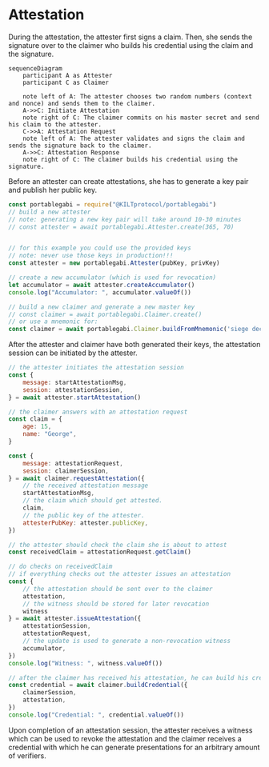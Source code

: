 # Attestation

During the attestation, the attester first signs a claim.
Then, she sends the signature over to the claimer who builds his credential using the claim and the signature.

```mermaid
sequenceDiagram
    participant A as Attester
    participant C as Claimer

    note left of A: The attester chooses two random numbers (context and nonce) and sends them to the claimer.
    A->>C: Initiate Attestation
    note right of C: The claimer commits on his master secret and send his claim to the attester.
    C->>A: Attestation Request
    note left of A: The attester validates and signs the claim and sends the signature back to the claimer.
    A->>C: Attestation Response
    note right of C: The claimer builds his credential using the signature.
```

Before an attester can create attestations, she has to generate a key pair and publish her public key.

```ts
const portablegabi = require("@KILTprotocol/portablegabi")
// build a new attester
// note: generating a new key pair will take around 10-30 minutes
// const attester = await portablegabi.Attester.create(365, 70)


// for this example you could use the provided keys
// note: never use those keys in production!!!
const attester = new portablegabi.Attester(pubKey, privKey)

// create a new accumulator (which is used for revocation)
let accumulator = await attester.createAccumulator()
console.log("Accumulator: ", accumulator.valueOf())

// build a new claimer and generate a new master key
// const claimer = await portablegabi.Claimer.create()
// or use a mnemonic for:
const claimer = await portablegabi.Claimer.buildFromMnemonic('siege decrease quantum control snap ride position strategy fire point airport include')
```

After the attester and claimer have both generated their keys, the attestation session can be initiated by the attester.

```js
// the attester initiates the attestation session
const {
    message: startAttestationMsg,
    session: attestationSession,
} = await attester.startAttestation()

// the claimer answers with an attestation request
const claim = {
    age: 15,
    name: "George",
}

const {
    message: attestationRequest,
    session: claimerSession,
} = await claimer.requestAttestation({
    // the received attestation message
    startAttestationMsg,
    // the claim which should get attested.
    claim,
    // the public key of the attester.
    attesterPubKey: attester.publicKey,
})

// the attester should check the claim she is about to attest
const receivedClaim = attestationRequest.getClaim()

// do checks on receivedClaim
// if everything checks out the attester issues an attestation
const {
    // the attestation should be sent over to the claimer
    attestation,
    // the witness should be stored for later revocation
    witness
} = await attester.issueAttestation({
    attestationSession,
    attestationRequest,
    // the update is used to generate a non-revocation witness
    accumulator,
})
console.log("Witness: ", witness.valueOf())

// after the claimer has received his attestation, he can build his credential
const credential = await claimer.buildCredential({
    claimerSession,
    attestation,
})
console.log("Credential: ", credential.valueOf())
```

Upon completion of an attestation session, the attester receives a witness which can be used to revoke the attestation and the claimer receives a credential with which he can generate presentations for an arbitrary amount of verifiers.
